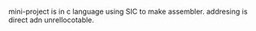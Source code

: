  mini-project is in c language using SIC to make assembler. addresing is direct adn unrellocotable.
